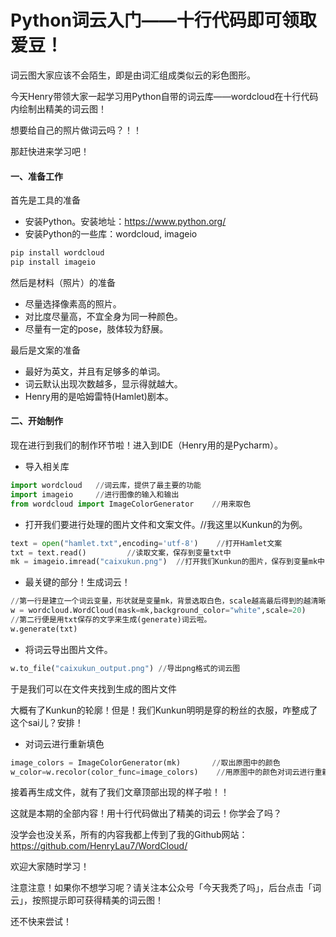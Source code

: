 # Python词云入门——十行代码即可领取爱豆！

词云图大家应该不会陌生，即是由词汇组成类似云的彩色图形。

今天Henry带领大家一起学习用Python自带的词云库——wordcloud在十行代码内绘制出精美的词云图！

想要给自己的照片做词云吗？！！

那赶快进来学习吧！

#### 一、准备工作

首先是工具的准备

- 安装Python。安装地址：https://www.python.org/
- 安装Python的一些库：wordcloud, imageio

```python
pip install wordcloud
pip install imageio
```

然后是材料（照片）的准备

- 尽量选择像素高的照片。
- 对比度尽量高，不宜全身为同一种颜色。
- 尽量有一定的pose，肢体较为舒展。

最后是文案的准备

- 最好为英文，并且有足够多的单词。
- 词云默认出现次数越多，显示得就越大。
- Henry用的是哈姆雷特(Hamlet)剧本。



#### 二、开始制作

现在进行到我们的制作环节啦！进入到IDE（Henry用的是Pycharm）。

- 导入相关库

```python
import wordcloud   //词云库，提供了最主要的功能
import imageio     //进行图像的输入和输出
from wordcloud import ImageColorGenerator    //用来取色
```

- 打开我们要进行处理的图片文件和文案文件。//我这里以Kunkun的为例。

```python
text = open("hamlet.txt",encoding='utf-8')    //打开Hamlet文案
txt = text.read()         //读取文案，保存到变量txt中
mk = imageio.imread("caixukun.png")  //打开我们Kunkun的图片，保存到变量mk中
```

- 最关键的部分！生成词云！

```python
//第一行是建立一个词云变量，形状就是变量mk，背景选取白色，scale越高最后得到的越清晰，20就足够啦
w = wordcloud.WordCloud(mask=mk,background_color="white",scale=20)
//第二行便是用txt保存的文字来生成(generate)词云啦。
w.generate(txt)
```

- 将词云导出图片文件。

```python
w.to_file("caixukun_output.png") //导出png格式的词云图
```

于是我们可以在文件夹找到生成的图片文件

大概有了Kunkun的轮廓！但是！我们Kunkun明明是穿的粉丝的衣服，咋整成了这个sai儿？安排！

- 对词云进行重新填色

```python
image_colors = ImageColorGenerator(mk)       //取出原图中的颜色
w_color=w.recolor(color_func=image_colors)    //用原图中的颜色对词云进行重新填色
```

接着再生成文件，就有了我们文章顶部出现的样子啦！！

这就是本期的全部内容！用十行代码做出了精美的词云！你学会了吗？

没学会也没关系，所有的内容我都上传到了我的Github网站：https://github.com/HenryLau7/WordCloud/

欢迎大家随时学习！


注意注意！如果你不想学习呢？请关注本公众号「今天我秃了吗」，后台点击「词云」，按照提示即可获得精美的词云图！

还不快来尝试！

